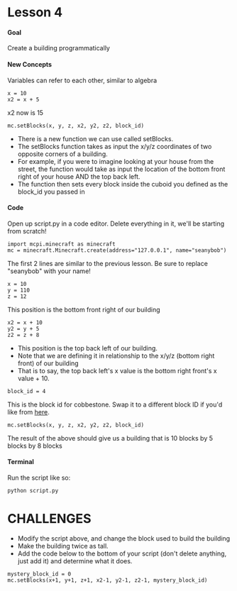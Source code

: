 # Lesson 4

#### Goal
Create a building programmatically

#### New Concepts

Variables can refer to each other, similar to algebra
```
x = 10
x2 = x + 5
```
x2 now is 15

```
mc.setBlocks(x, y, z, x2, y2, z2, block_id)
```

- There is a new function we can use called setBlocks.
- The setBlocks function takes as input the x/y/z coordinates of two opposite corners of a building.
- For example, if you were to imagine looking at your house from the street, the function would take as input the location of the bottom front right of your house AND the top back left.
- The function then sets every block inside the cuboid you defined as the block_id you passed in

#### Code
Open up script.py in a code editor. Delete everything in it, we'll be starting from scratch!

```
import mcpi.minecraft as minecraft
mc = minecraft.Minecraft.create(address="127.0.0.1", name="seanybob")
```
The first 2 lines are similar to the previous lesson. Be sure to replace "seanybob" with your name!

```
x = 10
y = 110
z = 12
```

This position is the bottom front right of our building

```
x2 = x + 10
y2 = y + 5
z2 = z + 8
```

- This position is the top back left of our building.
- Note that we are defining it in relationship to the x/y/z (bottom right front) of our building
- That is to say, the top back left's x value is the bottom right front's x value + 10.

```
block_id = 4
```
This is the block id for cobbestone. Swap it to a different block ID if you'd like from [here](http://minecraft-ids.grahamedgecombe.com/).

```
mc.setBlocks(x, y, z, x2, y2, z2, block_id)
```
The result of the above should give us a building that is 10 blocks by 5 blocks by 8 blocks

#### Terminal

Run the script like so:
```
python script.py
```

# CHALLENGES

- Modify the script above, and change the block used to build the building
- Make the building twice as tall.
- Add the code below to the bottom of your script (don't delete anything, just add it) and determine what it does.
```
mystery_block_id = 0
mc.setBlocks(x+1, y+1, z+1, x2-1, y2-1, z2-1, mystery_block_id)
```

